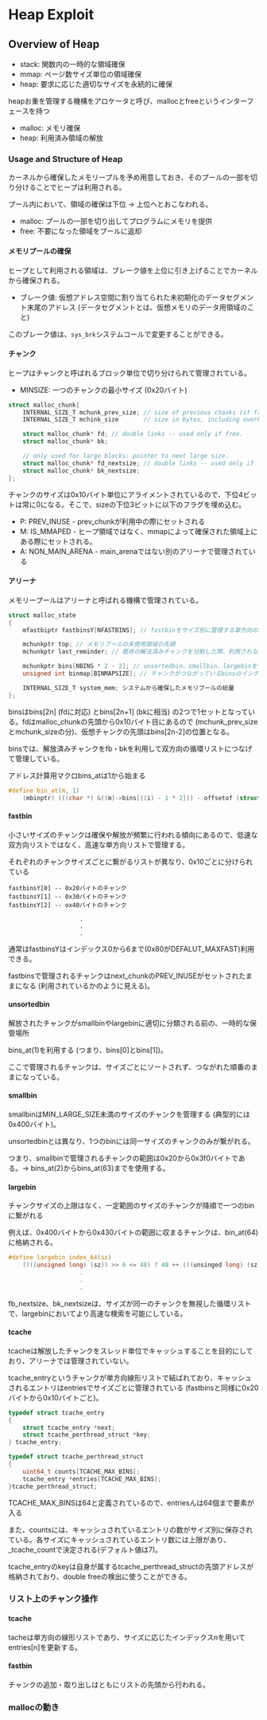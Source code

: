 # Heap Exploit

## Overview of Heap

- stack: 関数内の一時的な領域確保
- mmap: ページ数サイズ単位の領域確保
- heap: 要求に応じた適切なサイズを永続的に確保

heapお重を管理する機構をアロケータと呼び、mallocとfreeというインターフェースを持つ

- malloc: メモリ確保
- heap: 利用済み領域の解放

### Usage and Structure of Heap

カーネルから確保したメモリープルを予め用意しておき、そのプールの一部を切り分けることでヒープは利用される。

プール内において、領域の確保は下位 -> 上位へとおこなわれる。

- malloc: プールの一部を切り出してプログラムにメモリを提供
- free: 不要になった領域をプールに返却

#### メモリプールの確保

ヒープとして利用される領域は、ブレーク値を上位に引き上げることでカーネルから確保される。

- ブレーク値: 仮想アドレス空間に割り当てられた未初期化のデータセグメント末尾のアドレス (データセグメントとは、仮想メモリのデータ用領域のこと)

このブレーク値は、`sys_brk`システムコールで変更することができる。

#### チャンク

ヒープはチャンクと呼ばれるブロック単位で切り分けられて管理されている。

- MINSIZE: 一つのチャンクの最小サイズ (0x20バイト)

```c
struct malloc_chunk{
	INTERNAL_SIZE_T mchunk_prev_size; // size of previous chanks (if free)
	INTERNAL_SIZE_T mchink_size       // size in bytes, including overheaf

	struct malloc_chunk* fd; // double links -- used only if free.
	struct malloc_chunk* bk;

	// only used for large blocks: pointer to next large size.
	struct malloc_chunk* fd_nextsize; // double links -- used only if free.
	struct malloc_chunk* bk_nextsize;
};
```

チャンクのサイズは0x10バイト単位にアライメントされているので、下位4ビットは常に0になる。そこで、sizeの下位3ビットに以下のフラグを埋め込む。

- P: PREV_INUSE - prev_chunkが利用中の際にセットされる
- M: IS_MMAPED - ヒープ領域ではなく、mmapによって確保された領域上にある際にセットされる。
- A: NON_MAIN_ARENA - main_arenaではない別のアリーナで管理されている

#### アリーナ

メモリープールはアリーナと呼ばれる機構で管理されている。

```c
struct malloc_state
{
	mfastbiptr fastbinsY[NFASTBINS]; // fastbinをサイズ別に管理する単方向の線形リストの配列

	mchunkptr top; // メモリプールの未使用領域の先頭
	mchunkptr last_reminder; // 既存の解法済みチャンクを分割した際、利用されなかった残りのチャンク1つ

	mchunkptr bins[NBINS * 2 - 2]; // unsortedbin、smallbin、largebinを管理する双方向の循環リストの配列
	unsigned int binmap[BINMAPSIZE]; // チャンクがつながっているbinsのインデックスに対応するフラグが立つマップ

	INTERNAL_SIZE_T system_mem; システムから確保したメモリプールの総量
};
```

binsはbins[2n] (fdに対応) とbins[2n+1] (bkに相当) の2つで1セットとなっている。fdはmalloc_chunkの先頭から0x10バイト目にあるので (mchunk_prev_sizeとmchunk_sizeの分)、仮想チャンクの先頭はbins[2n-2]の位置となる。

binsでは、解放済みチャンクをfb・bkを利用して双方向の循環リストにつなげて管理している。

アドレス計算用マクロbins_atは1から始まる

```c
#define bin_at(m, 1)
	(mbinptr) (((char *) &((m)->bins[((i) - 1 * 2])) - offsetof (struct malloc_chunk, fd))
```

#### fastbin

小さいサイズのチャンクは確保や解放が頻繁に行われる傾向にあるので、低速な双方向リストではなく、高速な単方向リストで管理する。

それぞれのチャンクサイズごとに繋がるリストが異なり、0x10ごとに分けられている

```
fastbinsY[0] -- 0x20バイトのチャンク
fastbinsY[1] -- 0x30バイトのチャンク
fastbinsY[2] -- ox40バイトのチャンク

					.
					.
					.
```

通常はfastbinsYはインデックス0から6まで(0x80がDEFALUT_MAXFAST)利用できる。

fastbinsで管理されるチャンクはnext_chunkのPREV_INUSEがセットされたままになる (利用されているかのように見える)。

#### unsortedbin

解放されたチャンクがsmallbinやlargebinに適切に分類される前の、一時的な保管場所

bins_at(1)を利用する (つまり、bins[0]とbins[1])。

ここで管理されるチャンクは、サイズごとにソートされず、つながれた順番のままになっている。

#### smallbin

smallbinはMIN_LARGE_SIZE未満のサイズのチャンクを管理する (典型的には0x400バイト)。

unsortedbinとは異なり、1つのbinには同一サイズのチャンクのみが繋がれる。

つまり、smallbinで管理されるチャンクの範囲は0x20から0x3f0バイトである。-> bins_at(2)からbins_at(63)までを使用する。

#### largebin

チャンクサイズの上限はなく、一定範囲のサイズのチャンクが降順で一つのbinに繋がれる

例えば、0x400バイトから0x430バイトの範囲に収まるチャンクは、bin_at(64)に格納される。

```c
#define largebin_index_64(sz)
	((((unsigned long) (sz)) >> 6 <= 48) ? 48 ++ (((unsinged long) (sz)) >> 6)
					.
					.
					.
```

fb_nextsize、bk_nextsizeは、サイズが同一のチャンクを無視した循環リストで、largebinにおいてより高速な検索を可能にしている。

#### tcache

tcacheは解放したチャンクをスレッド単位でキャッシュすることを目的にしており、アリーナでは管理されていない。

tcache_entryというチャンクが単方向線形リストで結ばれており、キャッシュされるエントリはentriesでサイズごとに管理されている (fastbinsと同様に0x20バイトから0x10バイトごと)。

```c
typedef struct tcache_entry
{
	struct tcache_entry *next;
	struct tcache_perthread_struct *key;
} tcache_entry;

typedef struct tcache_perthread_struct
{
	uint64_t counts[TCACHE_MAX_BINS];
	tcache_entry *entries[TCACHE_MAX_BINS];
}tcache_perthread_struct;
```
TCACHE_MAX_BINSは64と定義されているので、entriesんは64個まで要素が入る

また、countsには、キャッシュされているエントリの数がサイズ別に保存されている。各サイズにキャッシュされているエントリ数には上限があり、_tcache_countで決定される(デフォルト値は7)。

tcache_entryのkeyは自身が属するtcache_perthread_structの先頭アドレスが格納されており、double freeの検出に使うことができる。

### リスト上のチャンク操作

#### tcache

tacheは単方向の線形リストであり、サイズに応じたインデックスnを用いてentries[n]を更新する。

#### fastbin

チャンクの追加・取り出しはともにリストの先頭から行われる。

### mallocの動き
